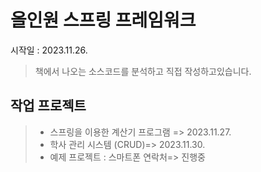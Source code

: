 # 올인원 스프링 프레임워크

시작일 : 2023.11.26.

> 책에서 나오는 소스코드를 분석하고 직접 작성하고있습니다.

## 작업 프로젝트

> - 스프링을 이용한 계산기 프로그램 => 2023.11.27.
> - 학사 관리 시스템 (CRUD)=> 2023.11.30.
> - 예제 프로젝트 : 스마트폰 연락처=> 진행중
